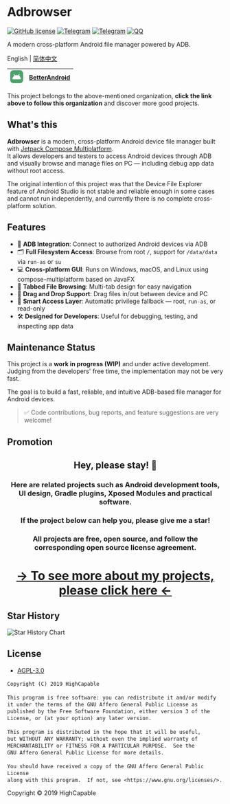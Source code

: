 # Adbrowser

[![GitHub license](https://img.shields.io/github/license/BetterAndroid/Adbrowser?color=blue&style=flat-square)](https://github.com/BetterAndroid/Adbrowser/blob/main/LICENSE)
[![Telegram](https://img.shields.io/badge/discussion-Telegram-blue.svg?logo=telegram&style=flat-square)](https://t.me/BetterAndroid)
[![Telegram](https://img.shields.io/badge/discussion%20dev-Telegram-blue.svg?logo=telegram&style=flat-square)](https://t.me/HighCapable_Dev)
[![QQ](https://img.shields.io/badge/discussion%20dev-QQ-blue.svg?logo=tencent-qq&logoColor=red&style=flat-square)](https://qm.qq.com/cgi-bin/qm/qr?k=Pnsc5RY6N2mBKFjOLPiYldbAbprAU3V7&jump_from=webapi&authKey=X5EsOVzLXt1dRunge8ryTxDRrh9/IiW1Pua75eDLh9RE3KXE+bwXIYF5cWri/9lf)

A modern cross-platform Android file manager powered by ADB.

English | [简体中文](README-zh-CN.md)

| <img src="https://github.com/BetterAndroid/.github/blob/main/img-src/logo.png?raw=true" width = "30" height = "30" alt="LOGO"/> | [BetterAndroid](https://github.com/BetterAndroid) |
|---------------------------------------------------------------------------------------------------------------------------------|---------------------------------------------------|

This project belongs to the above-mentioned organization, **click the link above to follow this organization** and discover more good projects.

## What's this

**Adbrowser** is a modern, cross-platform Android device file manager built
with [Jetpack Compose Multiplatform](https://github.com/JetBrains/compose-multiplatform).  
It allows developers and testers to access Android devices through ADB and visually browse and manage files on PC — including debug app data without
root access.

The original intention of this project was that the Device File Explorer feature of Android Studio is not stable and reliable enough in some cases and
cannot run independently, and currently there is no complete cross-platform solution.

## Features

- 🔌 **ADB Integration**: Connect to authorized Android devices via ADB
- 🗂 **Full Filesystem Access**: Browse from root `/`, support for `/data/data` via `run-as` or `su`
- 💻 **Cross-platform GUI**: Runs on Windows, macOS, and Linux using compose-multiplatform based on JavaFX
- 🧭 **Tabbed File Browsing**: Multi-tab design for easy navigation
- 🧲 **Drag and Drop Support**: Drag files in/out between device and PC
- 🧠 **Smart Access Layer**: Automatic privilege fallback — root, `run-as`, or read-only
- 🛠 **Designed for Developers**: Useful for debugging, testing, and inspecting app data

## Maintenance Status

This project is a **work in progress (WIP)** and under active development.
Judging from the developers' free time, the implementation may not be very fast.

The goal is to build a fast, reliable, and intuitive ADB-based file manager for Android devices.

> ✅ Code contributions, bug reports, and feature suggestions are very welcome!

## Promotion

<!--suppress HtmlDeprecatedAttribute -->
<div align="center">
     <h2>Hey, please stay! 👋</h2>
     <h3>Here are related projects such as Android development tools, UI design, Gradle plugins, Xposed Modules and practical software. </h3>
     <h3>If the project below can help you, please give me a star! </h3>
     <h3>All projects are free, open source, and follow the corresponding open source license agreement. </h3>
     <h1><a href="https://github.com/fankes/fankes/blob/main/project-promote/README.md">→ To see more about my projects, please click here ←</a></h1>
</div>

## Star History

![Star History Chart](https://api.star-history.com/svg?repos=BetterAndroid/Adbrowser&type=Date)

## License

- [AGPL-3.0](https://www.gnu.org/licenses/agpl-3.0.html)

```
Copyright (C) 2019 HighCapable

This program is free software: you can redistribute it and/or modify
it under the terms of the GNU Affero General Public License as
published by the Free Software Foundation, either version 3 of the
License, or (at your option) any later version.

This program is distributed in the hope that it will be useful,
but WITHOUT ANY WARRANTY; without even the implied warranty of
MERCHANTABILITY or FITNESS FOR A PARTICULAR PURPOSE.  See the
GNU Affero General Public License for more details.

You should have received a copy of the GNU Affero General Public License
along with this program.  If not, see <https://www.gnu.org/licenses/>.
```

Copyright © 2019 HighCapable
